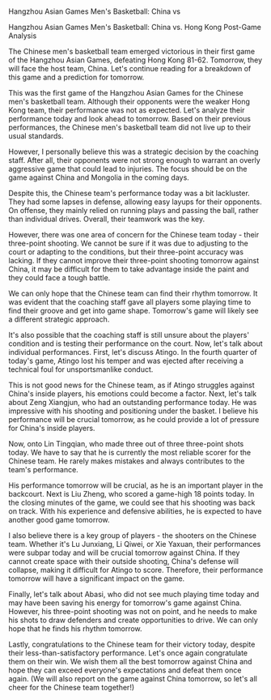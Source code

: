 # 
Hangzhou Asian Games Men's Basketball: China vs 
 
Hangzhou Asian Games Men's Basketball: China vs. Hong Kong Post-Game Analysis

The Chinese men's basketball team emerged victorious in their first game of the Hangzhou Asian Games, defeating Hong Kong 81-62. Tomorrow, they will face the host team, China. Let's continue reading for a breakdown of this game and a prediction for tomorrow.

This was the first game of the Hangzhou Asian Games for the Chinese men's basketball team. Although their opponents were the weaker Hong Kong team, their performance was not as expected. Let's analyze their performance today and look ahead to tomorrow. Based on their previous performances, the Chinese men's basketball team did not live up to their usual standards.

However, I personally believe this was a strategic decision by the coaching staff. After all, their opponents were not strong enough to warrant an overly aggressive game that could lead to injuries. The focus should be on the game against China and Mongolia in the coming days.

Despite this, the Chinese team's performance today was a bit lackluster. They had some lapses in defense, allowing easy layups for their opponents. On offense, they mainly relied on running plays and passing the ball, rather than individual drives. Overall, their teamwork was the key.

However, there was one area of concern for the Chinese team today - their three-point shooting. We cannot be sure if it was due to adjusting to the court or adapting to the conditions, but their three-point accuracy was lacking. If they cannot improve their three-point shooting tomorrow against China, it may be difficult for them to take advantage inside the paint and they could face a tough battle.

We can only hope that the Chinese team can find their rhythm tomorrow. It was evident that the coaching staff gave all players some playing time to find their groove and get into game shape. Tomorrow's game will likely see a different strategic approach.

It's also possible that the coaching staff is still unsure about the players' condition and is testing their performance on the court. Now, let's talk about individual performances. First, let's discuss Atingo. In the fourth quarter of today's game, Atingo lost his temper and was ejected after receiving a technical foul for unsportsmanlike conduct.

This is not good news for the Chinese team, as if Atingo struggles against China's inside players, his emotions could become a factor. Next, let's talk about Zeng Xiangjun, who had an outstanding performance today. He was impressive with his shooting and positioning under the basket. I believe his performance will be crucial tomorrow, as he could provide a lot of pressure for China's inside players.

Now, onto Lin Tingqian, who made three out of three three-point shots today. We have to say that he is currently the most reliable scorer for the Chinese team. He rarely makes mistakes and always contributes to the team's performance.

His performance tomorrow will be crucial, as he is an important player in the backcourt. Next is Liu Zheng, who scored a game-high 18 points today. In the closing minutes of the game, we could see that his shooting was back on track. With his experience and defensive abilities, he is expected to have another good game tomorrow.

I also believe there is a key group of players - the shooters on the Chinese team. Whether it's Lu Junxiang, Li Qiwei, or Xie Yaxuan, their performances were subpar today and will be crucial tomorrow against China. If they cannot create space with their outside shooting, China's defense will collapse, making it difficult for Atingo to score. Therefore, their performance tomorrow will have a significant impact on the game.

Finally, let's talk about Abasi, who did not see much playing time today and may have been saving his energy for tomorrow's game against China. However, his three-point shooting was not on point, and he needs to make his shots to draw defenders and create opportunities to drive. We can only hope that he finds his rhythm tomorrow.

Lastly, congratulations to the Chinese team for their victory today, despite their less-than-satisfactory performance. Let's once again congratulate them on their win. We wish them all the best tomorrow against China and hope they can exceed everyone's expectations and defeat them once again. (We will also report on the game against China tomorrow, so let's all cheer for the Chinese team together!)